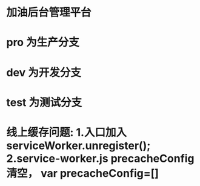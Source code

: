 # 加油后台管理平台

# pro 为生产分支
# dev 为开发分支
# test 为测试分支

# 线上缓存问题: 1.入口加入serviceWorker.unregister(); 2.service-worker.js precacheConfig清空， var precacheConfig=[]
